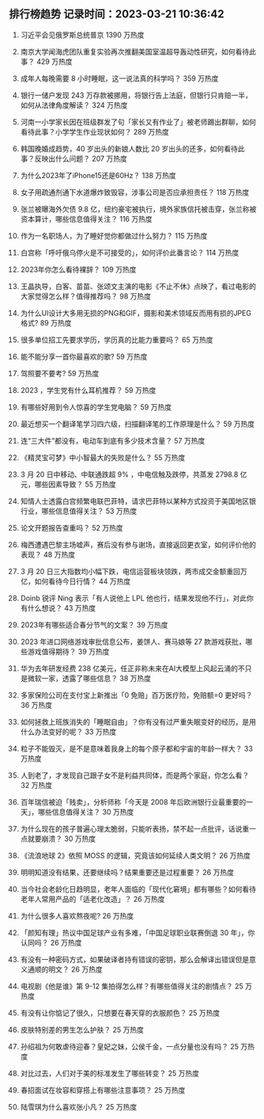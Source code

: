 
## 排行榜趋势 记录时间：2023-03-21 10:36:42
  
  1. 习近平会见俄罗斯总统普京 1390 万热度
    
  2. 南京大学闻海虎团队重复实验再次推翻美国室温超导轰动性研究，如何看待此事？ 429 万热度
    
  3. 成年人每晚需要 8 小时睡眠，这一说法真的科学吗？ 359 万热度
    
  4. 银行一储户发现 243 万存款被挪用，将银行告上法庭，但银行只肯赔一半，如何从法律角度解读？ 324 万热度
    
  5. 河南一小学家长因在班级群发了句「家长又有作业了」被老师踢出群聊，如何看待此事？小学学生作业现状如何？ 289 万热度
    
  6. 韩国晚婚成趋势，40 岁出头的新娘人数比 20 岁出头的还多，如何看待此事？反映出什么问题？ 207 万热度
    
  7. 为什么2023年了iPhone15还是60Hz？ 138 万热度
    
  8. 女子用疏通剂通下水道爆炸致毁容，涉事公司是否应承担责任？ 118 万热度
    
  9. 张兰被曝海外欠债 9.8 亿，纽约豪宅被执行，境外家族信托被击穿，张兰称被资本算计，哪些信息值得关注？ 116 万热度
    
  10. 作为一名职场人，为了睡好觉你都做过什么努力？ 115 万热度
    
  11. 白宫称「呼吁俄乌停火是不可接受的」，如何评价此番言论？ 114 万热度
    
  12. 2023年你怎么看待裸辞？ 109 万热度
    
  13. 王晶执导，白客、苗苗、张颂文主演的电影《不止不休》点映了，看过电影的大家觉得怎么样？值得推荐吗？ 98 万热度
    
  14. 为什么UI设计大多用无损的PNG和GIF，摄影和美术领域反而用有损的JPEG格式? 89 万热度
    
  15. 很多单位招工先要求学历，学历真的比能力重要吗？ 65 万热度
    
  16. 能不能分享一首你最喜欢的歌? 59 万热度
    
  17. 驾照要不要考? 59 万热度
    
  18. 2023 ，学生党有什么耳机推荐？ 59 万热度
    
  19. 有哪些好用到令人惊喜的学生党电脑？ 59 万热度
    
  20. 最近想买一个翻译笔学习四六级，扫描翻译笔的工作原理是什么？ 59 万热度
    
  21. 连“三大件”都没有，电动车到底有多少技术含量？ 57 万热度
    
  22. 《精灵宝可梦》中小智最大的失败是什么？ 55 万热度
    
  23. 3 月 20 日中移动、中联通跌超 9% ，中电信触及跌停，共蒸发 2798.8 亿元，哪些因素导致？ 55 万热度
    
  24. 知情人士透露白宫频繁电联巴菲特，请求巴菲特以某种方式投资于美国地区银行业，哪些信息值得关注？ 53 万热度
    
  25. 论文开题报告查重吗？ 52 万热度
    
  26. 梅西遭遇巴黎主场嘘声，赛后没有参与谢场，直接返回更衣室，如何评价他的表现？ 48 万热度
    
  27. 3 月 20 日三大指数均小幅下跌，电信运营板块领跌，两市成交金额重回万亿，如何看待今日行情？ 44 万热度
    
  28. Doinb 锐评 Ning 表示「有人说他上 LPL 他也行，结果发现他不行」，对此你有什么想说？ 43 万热度
    
  29. 2023年有哪些适合春分节气的文案？ 39 万热度
    
  30. 2023 年进口网络游戏审批信息公布，姜饼人、赛马娘等 27 款游戏获批，哪些游戏值得期待？ 39 万热度
    
  31. 华为去年研发经费 238 亿美元，任正非称未来在AI大模型上风起云涌的不只是微软一家，透露了哪些信息？ 38 万热度
    
  32. 多家保险公司在支付宝上新推出「0 免赔」百万医疗险，免赔额=0 更好吗？ 36 万热度
    
  33. 如何拯救上班族消失的「睡眠自由」？你有没有过严重失眠变好的经历，是用什么办法变好的呢？ 33 万热度
    
  34. 粒子不能毁灭，是不是意味着我身上的每个原子都和宇宙的年龄一样大？ 33 万热度
    
  35. 人到老了，才发现自己跟子女不是利益共同体，而是两个家庭，你怎么看？ 32 万热度
    
  36. 百年瑞信被迫「贱卖」，分析师称「今天是 2008 年后欧洲银行业最重要的一天」，哪些信息值得关注？ 30 万热度
    
  37. 为什么现在的孩子普遍心理太脆弱，只能听表扬，禁不起一点批评，话说重一点就要崩溃？ 30 万热度
    
  38. 《流浪地球 2》依照 MOSS 的逻辑，究竟该如何延续人类文明？ 26 万热度
    
  39. 明明知道没有结果，还要继续吗？结果重要还是过程重要？ 26 万热度
    
  40. 当今社会老龄化日趋明显，老年人面临的「现代化窘境」都有哪些？如何看待老年人常用产品的「适老化改造」？ 26 万热度
    
  41. 为什么很多人喜欢熬夜呢? 26 万热度
    
  42. 「颜知有理」热议中国足球产业有多难，「中国足球职业联赛倒退 30 年」，你认同吗？ 26 万热度
    
  43. 有没有一种密码方式，如果破译者持有错误的密钥，那么会解译出错误但是意义通顺的明文？ 26 万热度
    
  44. 电视剧《他是谁》第 9-12 集拍得怎么样？有哪些值得关注的剧情点？ 25 万热度
    
  45. 有没有让你惦记了很久，只想要在春天穿的衣服颜色？ 25 万热度
    
  46. 皮肤特别差的男生怎么护肤？ 25 万热度
    
  47. 孙绍祖为何敢虐待迎春？皇妃之妹，公侯千金，一点分量也没有吗？ 25 万热度
    
  48. 对比过去，人们对于美的标准发生了哪些转变？ 25 万热度
    
  49. 春招面试在妆容和穿搭上有哪些注意事项？ 25 万热度
    
  50. 陆雪琪为什么喜欢张小凡？ 25 万热度
    